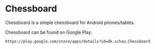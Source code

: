 Chessboard
==========

Chessboard is a simple chessboard for Android phones/tables.

Chessboard can be found on Google Play:

	https://play.google.com/store/apps/details?id=dk.schau.Chessboard

